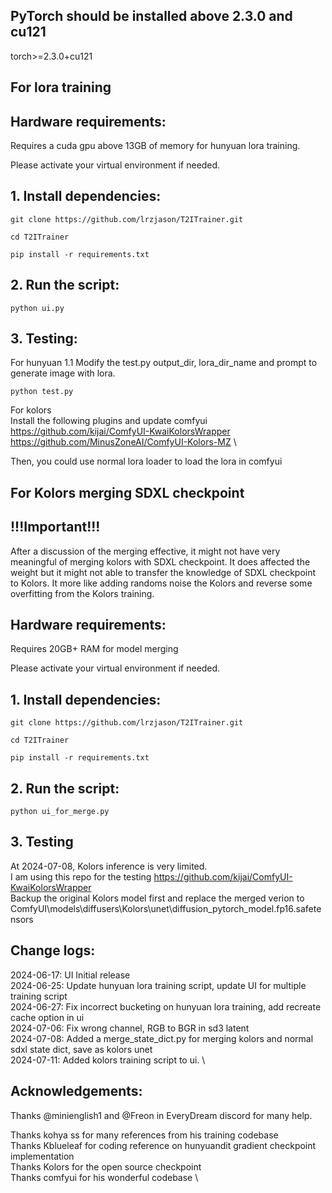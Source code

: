 ## **PyTorch should be installed above 2.3.0 and cu121**
torch>=2.3.0+cu121

## For lora training
## **Hardware requirements:** 
Requires a cuda gpu above 13GB of memory for hunyuan lora training.

Please activate your virtual environment if needed.
## **1. Install dependencies:**
```
git clone https://github.com/lrzjason/T2ITrainer.git

cd T2ITrainer

pip install -r requirements.txt
```
## **2. Run the script:**
```
python ui.py
```
## **3. Testing:**
For hunyuan 1.1
Modify the test.py output_dir, lora_dir_name and prompt to generate image with lora.
```
python test.py
```

For kolors \
Install the following plugins and update comfyui \
https://github.com/kijai/ComfyUI-KwaiKolorsWrapper \
https://github.com/MinusZoneAI/ComfyUI-Kolors-MZ \

Then, you could use normal lora loader to load the lora in comfyui

## For Kolors merging SDXL checkpoint
## **!!!Important!!!** 
After a discussion of the merging effective, it might not have very meaningful of merging kolors with SDXL checkpoint.
It does affected the weight but it might not able to transfer the knowledge of SDXL checkpoint to Kolors.
It more like adding randoms noise the Kolors and reverse some overfitting from the Kolors training.
## **Hardware requirements:** 
Requires 20GB+ RAM for model merging

Please activate your virtual environment if needed.
## **1. Install dependencies:**
```
git clone https://github.com/lrzjason/T2ITrainer.git

cd T2ITrainer

pip install -r requirements.txt
```
## **2. Run the script:**
```
python ui_for_merge.py
```

## **3. Testing**
At 2024-07-08, Kolors inference is very limited. \
I am using this repo for the testing https://github.com/kijai/ComfyUI-KwaiKolorsWrapper \
Backup the original Kolors model first and replace the merged verion to ComfyUI\models\diffusers\Kolors\unet\diffusion_pytorch_model.fp16.safetensors

## **Change logs:**
2024-06-17: UI Initial release \
2024-06-25: Update hunyuan lora training script, update UI for multiple training script \
2024-06-27: Fix incorrect bucketing on hunyuan lora training, add recreate cache option in ui \
2024-07-06: Fix wrong channel, RGB to BGR in sd3 latent \
2024-07-08: Added a merge_state_dict.py for merging kolors and normal sdxl state dict, save as kolors unet \
2024-07-11: Added kolors training script to ui. \


## **Acknowledgements:**

Thanks @minienglish1 and @Freon in EveryDream discord for many help.

Thanks kohya ss for many references from his training codebase \
Thanks Kblueleaf for coding reference on hunyuandit gradient checkpoint implementation \
Thanks Kolors for the open source checkpoint \
Thanks comfyui for his wonderful codebase \
